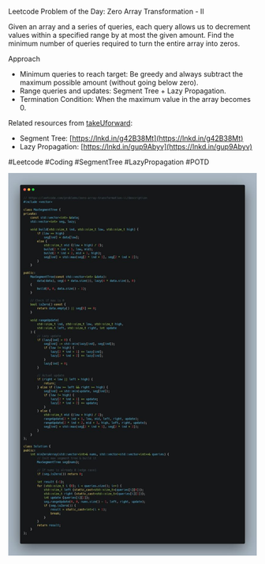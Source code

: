 Leetcode Problem of the Day: Zero Array Transformation - II  
  
Given an array and a series of queries, each query allows us to decrement values within a specified range by at most the given amount. Find the minimum number of queries required to turn the entire array into zeros.  
  
Approach  
- Minimum queries to reach target: Be greedy and always subtract the maximum possible amount (without going below zero).  
- Range queries and updates: Segment Tree + Lazy Propagation.  
- Termination Condition: When the maximum value in the array becomes 0.  
  
Related resources from [takeUforward](https://www.linkedin.com/company/takeuforward/):  
- Segment Tree: [https://lnkd.in/g42B38Mt](https://lnkd.in/g42B38Mt)  
- Lazy Propagation: [https://lnkd.in/gup9Abyv](https://lnkd.in/gup9Abyv)  
  
#Leetcode #Coding #SegmentTree #LazyPropagation #POTD

![text](images/25.01.jpg)  

